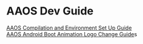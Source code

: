 # AAOS Dev Guide

[AAOS Compilation and Environment Set Up Guide](https://medium.com/@zhuochengxiong/aaos-env-compilation-guide-9442f69ca492)  
[AAOS Android Boot Animation Logo Change Guide](https://medium.com/@zhuochengxiong/android-boot-animation-guide-19ead89a9ddb)s